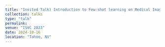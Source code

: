 ```yaml
---
title: "Invited Talk) Introduction to Few-shot learning on Medical Images, Explainable Deep Few-shot Learning on the Oracle Cloud and its Application in Medical Imaging Informatics"
collection: talks
type: "talk"
permalink: 
venue: "ISVC 2023"
date: 2024-10-16
location: "Tahoe, NV"
---
```

